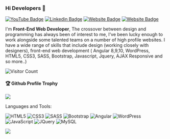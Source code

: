 ### Hi Developers  👋

[![YouTube Badge](https://img.shields.io/badge/YouTube-WebMaster-red)](https://www.youtube.com/)
[![Linkedin Badge](https://img.shields.io/badge/-Vikas-blue?style=flat-square&logo=Linkedin&logoColor=white&link=https://www.linkedin.com/in/vikas-gaikwad-93865185/)](https://www.linkedin.com/in/vikas-gaikwad-93865185/)
[![Website Badge](https://img.shields.io/badge/WebSite-Vikas-green)](https://github.com/Vgaikwad11)
[![Website Badge](https://img.shields.io/badge/StackOverflow-Vikas-yellow)](https://stackoverflow.com/)

I'm <b>Front-End Web Developer</b>, The crossover between design and programming has always been of interest to me, I've been lucky enough to work alongside some talented teams on a number of high profile websites. I have a wide range of skills that include design (working closely with designers), front-end web development ( Angular 8,9,10, WordPress, HTML5, CSS3, SASS, Bootstrap, Javascript, Jquery, AJAX Responsive and so more..)


![Visitor Count](https://profile-counter.glitch.me/vgaikwad11/count.svg)

<div>
  <h4>🏆 Github Profile Trophy</h4>
  <a href="https://github.com/ryo-ma/github-profile-trophy">
    <img src="https://github-profile-trophy.vercel.app/?username=vgaikwad11&column=7"/>
  </a>
  <p></p>
</div>


Languages and Tools: 

<img alt="HTML5" src="https://img.shields.io/badge/HTML5-%23E34F26.svg?style=flat-square&logo=HTML5&logoColor=white"/> <img alt="CSS3" src="https://img.shields.io/badge/CSS3-%231572B6.svg?style=flat-square&logo=CSS3&logoColor=white"/> <img alt="SASS" src="https://img.shields.io/badge/SASS-%23FF26BE.svg?style=flat-square&logo=SASS&logoColor=white"/> <img alt="Bootstrap" src="https://img.shields.io/badge/Bootstrap-%23563D7C.svg?style=flat-square&logo=Bootstrap&logoColor=white"/> <img alt="Angular" src="https://img.shields.io/badge/Angular-%23DD0031.svg?flat-square&logo=angular&logoColor=white"/> <img alt="WordPress" src="https://img.shields.io/badge/WordPress-%230072C6.svg?style=flat-square&logo=WordPress&logoColor=white"/> <img alt="JavaScript" src="https://img.shields.io/badge/JavaScript-%23ED8B00.svg?style=flat-square&logo=JavaScript&logoColor=white"/> <img alt="JQuery" src ="https://img.shields.io/badge/JQuery-%234ea94b.svg?style=flat-square&logo=JQuery&logoColor=white"/> <img alt="MySQL" src="https://img.shields.io/badge/MySQL-%23F24E1E.svg?style=flat-square&logo=MySQL&logoColor=white"/>


![](https://activity-graph.herokuapp.com/graph?username=vgaikwad11&theme=react-dark&area=true)

<!--
**Vgaikwad11/vgaikwad11** is a ✨ _special_ ✨ repository because its `README.md` (this file) appears on your GitHub profile.

Here are some ideas to get you started:

- 🔭 I’m currently working on ...
- 🌱 I’m currently learning ...
- 👯 I’m looking to collaborate on ...
- 🤔 I’m looking for help with ...
- 💬 Ask me about ...
- 📫 How to reach me: ...
- 😄 Pronouns: ...
- ⚡ Fun fact: ...
-->
